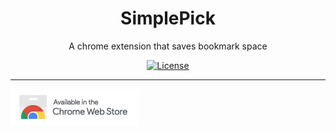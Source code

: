<h1 align="center">SimplePick</h1>
<p align="center"> A chrome extension that saves bookmark space </p>
<p align="center">
  <a href="https://en.wikipedia.org/wiki/MIT_License"><img src="https://img.shields.io/badge/license-MIT-blue.svg" alt="License"></a>
</p>
<hr>


 <a href="https://chrome.google.com/webstore/detail/amgkdfnjnefpomfdlcbangigijjaimij/publish-accepted?authuser=3"><img src="ChromeWebStore_Badge_v2_206x58.png">
